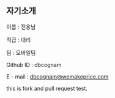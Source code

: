 자기소개 
-------------------
이름 : 전용남

직급 : 대리

팀 : 모바일팀

Github ID : dbcognam

E - mail : dbcognam@wemakeprice.com


this is fork and pull request test.

